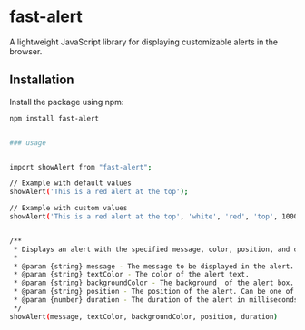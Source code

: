 # fast-alert

A lightweight JavaScript library for displaying customizable alerts in the browser.

## Installation

Install the package using npm: 

```bash
npm install fast-alert


### usage 


import showAlert from "fast-alert";

// Example with default values
showAlert('This is a red alert at the top');

// Example with custom values
showAlert('This is a red alert at the top', 'white', 'red', 'top', 1000 )


/**
 * Displays an alert with the specified message, color, position, and duration.
 *
 * @param {string} message - The message to be displayed in the alert.
 * @param {string} textColor - The color of the alert text.
 * @param {string} backgroundColor - The background  of the alert box.
 * @param {string} position - The position of the alert. Can be one of 'top', 'bottom', 'center';
 * @param {number} duration - The duration of the alert in milliseconds.
 */
showAlert(message, textColor, backgroundColor, position, duration)



